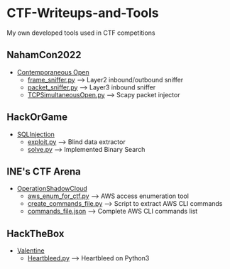 # CTF-Writeups-and-Tools
My own developed tools used in CTF competitions

## NahamCon2022
- [Contemporaneous Open](https://github.com/stevenvegar/CTF-Writeups-and-Tools/tree/main/NahamCon22/ContemporaneousOpen)
   - [frame_sniffer.py](https://github.com/stevenvegar/CTF-Writeups-and-Tools/blob/main/NahamCon22/ContemporaneousOpen/frame_sniffer.py)   --> Layer2 inbound/outbound sniffer
   - [packet_sniffer.py](https://github.com/stevenvegar/CTF-Writeups-and-Tools/blob/main/NahamCon22/ContemporaneousOpen/packet_sniffer.py)   --> Layer3 inbound sniffer
   - [TCPSimultaneousOpen.py](https://github.com/stevenvegar/CTF-Writeups-and-Tools/blob/main/NahamCon22/ContemporaneousOpen/TCPSimultaneousOpen.py)   --> Scapy packet injector

## HackOrGame
- [SQLInjection](https://github.com/stevenvegar/CTF-Writeups-and-Tools/tree/main/HackOrGame/SQLinjection)
   - [exploit.py](https://github.com/stevenvegar/CTF-Writeups-and-Tools/blob/main/HackOrGame/SQLinjection/exploit.py)   --> Blind data extractor
   - [solve.py](https://github.com/stevenvegar/CTF-Writeups-and-Tools/blob/main/HackOrGame/SQLinjection/solve.py)   --> Implemented Binary Search

## INE's CTF Arena
- [OperationShadowCloud](https://github.com/stevenvegar/CTF-Writeups-and-Tools/tree/main/INECTFArena/OperationShadowCloud)
   - [aws_enum_for_ctf.py](https://github.com/stevenvegar/CTF-Writeups-and-Tools/blob/main/INECTFArena/OperationShadowCloud/aws_enum_for_ctf.py)   --> AWS access enumeration tool
   - [create_commands_file.py](https://github.com/stevenvegar/CTF-Writeups-and-Tools/blob/main/INECTFArena/OperationShadowCloud/create_commands_file.py)   --> Script to extract AWS CLI commands
   - [commands_file.json](https://github.com/stevenvegar/CTF-Writeups-and-Tools/blob/main/INECTFArena/OperationShadowCloud/commands_file.json)   --> Complete AWS CLI commands list

## HackTheBox
- [Valentine](https://github.com/stevenvegar/CTF-Writeups-and-Tools/tree/main/HackTheBox/Valentine)
   - [Heartbleed.py](https://github.com/stevenvegar/CTF-Writeups-and-Tools/blob/main/HackTheBox/Valentine/Heartbleed.py)   --> Heartbleed on Python3
